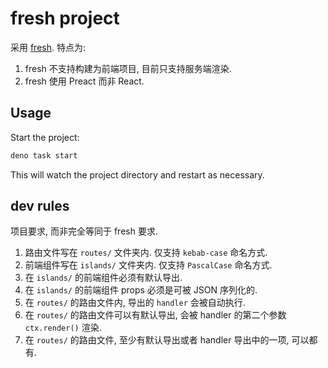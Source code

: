 # fresh project

采用 [fresh]. 特点为:

1. fresh 不支持构建为前端项目, 目前只支持服务端渲染.
2. fresh 使用 Preact 而非 React.

[fresh]: https://fresh.deno.dev/

## Usage

Start the project:

```sh
deno task start
```

This will watch the project directory and restart as necessary.

## dev rules

项目要求, 而非完全等同于 fresh 要求.

1. 路由文件写在 `routes/` 文件夹内. 仅支持 `kebab-case` 命名方式.
2. 前端组件写在 `islands/` 文件夹内. 仅支持 `PascalCase` 命名方式.
3. 在 `islands/` 的前端组件必须有默认导出.
4. 在 `islands/` 的前端组件 props 必须是可被 JSON 序列化的.
5. 在 `routes/` 的路由文件内, 导出的 `handler` 会被自动执行.
6. 在 `routes/` 的路由文件可以有默认导出, 会被 handler 的第二个参数
   `ctx.render()` 渲染.
7. 在 `routes/` 的路由文件, 至少有默认导出或者 handler 导出中的一项, 可以都有.
